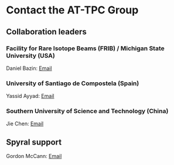 # Contact the AT-TPC Group

## Collaboration leaders

### Facility for Rare Isotope Beams (FRIB) / Michigan State University (USA)

Daniel Bazin: [Email](bazin@frib.msu.edu)

### University of Santiago de Compostela (Spain)

Yassid Ayyad: [Email](yassid.ayyad@usc.es)

### Southern University of Science and Technology (China)

Jie Chen: [Email](chenjie@sustech.edu.cn)

## Spyral support

Gordon McCann: [Email](mccann@frib.msu.edu)